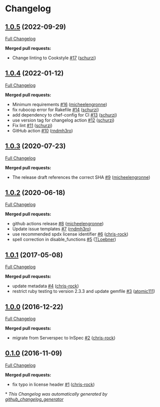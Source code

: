 # Changelog

## [1.0.5](https://github.com/dev-sec/php-baseline/tree/1.0.5) (2022-09-29)

[Full Changelog](https://github.com/dev-sec/php-baseline/compare/1.0.4...1.0.5)

**Merged pull requests:**

- Change linting to Cookstyle [\#17](https://github.com/dev-sec/php-baseline/pull/17) ([schurzi](https://github.com/schurzi))

## [1.0.4](https://github.com/dev-sec/php-baseline/tree/1.0.4) (2022-01-12)

[Full Changelog](https://github.com/dev-sec/php-baseline/compare/1.0.3...1.0.4)

**Merged pull requests:**

- Minimum requirements [\#16](https://github.com/dev-sec/php-baseline/pull/16) ([micheelengronne](https://github.com/micheelengronne))
- fix rubocop error for Rakefile [\#14](https://github.com/dev-sec/php-baseline/pull/14) ([schurzi](https://github.com/schurzi))
- add dependency to chef-config for CI [\#13](https://github.com/dev-sec/php-baseline/pull/13) ([schurzi](https://github.com/schurzi))
- use version tag for changelog action [\#12](https://github.com/dev-sec/php-baseline/pull/12) ([schurzi](https://github.com/schurzi))
- Fix lint [\#11](https://github.com/dev-sec/php-baseline/pull/11) ([schurzi](https://github.com/schurzi))
- GitHub action [\#10](https://github.com/dev-sec/php-baseline/pull/10) ([rndmh3ro](https://github.com/rndmh3ro))

## [1.0.3](https://github.com/dev-sec/php-baseline/tree/1.0.3) (2020-07-23)

[Full Changelog](https://github.com/dev-sec/php-baseline/compare/1.0.2...1.0.3)

**Merged pull requests:**

- The release draft references the correct SHA [\#9](https://github.com/dev-sec/php-baseline/pull/9) ([micheelengronne](https://github.com/micheelengronne))

## [1.0.2](https://github.com/dev-sec/php-baseline/tree/1.0.2) (2020-06-18)

[Full Changelog](https://github.com/dev-sec/php-baseline/compare/1.0.1...1.0.2)

**Merged pull requests:**

- github actions release [\#8](https://github.com/dev-sec/php-baseline/pull/8) ([micheelengronne](https://github.com/micheelengronne))
- Update issue templates [\#7](https://github.com/dev-sec/php-baseline/pull/7) ([rndmh3ro](https://github.com/rndmh3ro))
- use recommended spdx license identifier [\#6](https://github.com/dev-sec/php-baseline/pull/6) ([chris-rock](https://github.com/chris-rock))
- spell correction in disable\_functions [\#5](https://github.com/dev-sec/php-baseline/pull/5) ([TLoebner](https://github.com/TLoebner))

## [1.0.1](https://github.com/dev-sec/php-baseline/tree/1.0.1) (2017-05-08)

[Full Changelog](https://github.com/dev-sec/php-baseline/compare/1.0.0...1.0.1)

**Merged pull requests:**

- update metadata [\#4](https://github.com/dev-sec/php-baseline/pull/4) ([chris-rock](https://github.com/chris-rock))
- restrict ruby testing to version 2.3.3 and update gemfile [\#3](https://github.com/dev-sec/php-baseline/pull/3) ([atomic111](https://github.com/atomic111))

## [1.0.0](https://github.com/dev-sec/php-baseline/tree/1.0.0) (2016-12-22)

[Full Changelog](https://github.com/dev-sec/php-baseline/compare/0.1.0...1.0.0)

**Merged pull requests:**

- migrate from Serverspec to InSpec [\#2](https://github.com/dev-sec/php-baseline/pull/2) ([chris-rock](https://github.com/chris-rock))

## [0.1.0](https://github.com/dev-sec/php-baseline/tree/0.1.0) (2016-11-09)

[Full Changelog](https://github.com/dev-sec/php-baseline/compare/f0de42996b3299ac0e9dc2821c693612f6134cbb...0.1.0)

**Merged pull requests:**

- fix typo in license header [\#1](https://github.com/dev-sec/php-baseline/pull/1) ([chris-rock](https://github.com/chris-rock))



\* *This Changelog was automatically generated by [github_changelog_generator](https://github.com/github-changelog-generator/github-changelog-generator)*
